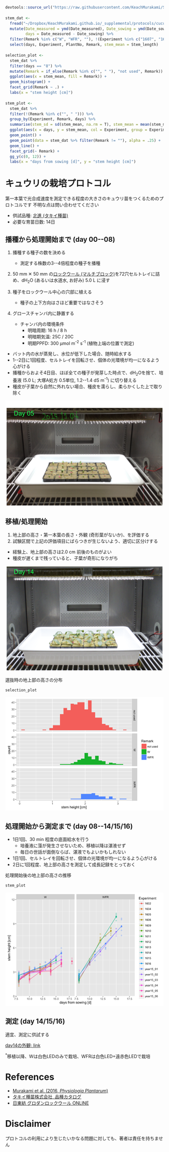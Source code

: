``` r
devtools::source_url("https://raw.githubusercontent.com/KeachMurakami/Sources/master/Startup_silent.R")

stem_dat <-
  fread("~/Dropbox/KeachMurakami.github.io/_supplemental/protocols/cucumber/stem_height_log.csv") %>%
  mutate(Date_measured = ymd(Date_measured), Date_sowing = ymd(Date_sowing),
         days = Date_measured - Date_sowing) %>%
  filter(Remark %in% c("W", "WFR", ""), !(Experiment %in% c("1607", "1608", "x1"))) %>%
  select(days, Experiment, PlantNo, Remark, stem_mean = Stem_length)

selection_plot <-
  stem_dat %>%
  filter(days == "8") %>%
  mutate(Remark = if_else(Remark %in% c("", " "), "not used", Remark)) %>%
  ggplot(aes(x = stem_mean, fill = Remark)) +
  geom_histogram() +
  facet_grid(Remark ~ .) +
  labs(x = "stem height [cm]")

stem_plot <-
  stem_dat %>%
  filter(!(Remark %in% c("", " "))) %>%
  group_by(Experiment, Remark, days) %>%
  summarise(stem_sd = sd(stem_mean, na.rm = T), stem_mean = mean(stem_mean, na.rm = T)) %>%
  ggplot(aes(x = days, y = stem_mean, col = Experiment, group = Experiment)) +
  geom_point() +
  geom_point(data = stem_dat %>% filter(Remark != ""), alpha = .25) +
  geom_line() +
  facet_grid(~ Remark) +
  gg_y(c(0, 12)) +
  labs(x = "days from sowing [d]", y = "stem height [cm]")
```

キュウリの栽培プロトコル
========================

第一本葉で光合成速度を測定できる程度の大きさのキュウリ苗をつくるためのプロトコルです
不明な点は問い合わせてください

-   供試品種: [北進 (タキイ種苗)](http://www.takii.co.jp/CGI/tsk/shohin/shohin.cgi?breed_seq=00000108)
-   必要な育苗日数: 14日

播種から処理開始まで (day 00--08)
---------------------------------

1.  播種する種子の数を決める
    -   測定する株数の3--4倍程度の種子を播種

2.  50 mm ✕ 50 mm の[ロックウール (マルチブロック)](http://www.nittobo.co.jp/business/environment-health/green/grodan/syouhin.html)を72穴セルトレイに詰め、dH<sub>2</sub>O (あるいは水道水, お好み) 5.0 L に浸す
3.  種子をロックウール中心の穴部に植える
    -   種子の上下方向はさほど重要ではなさそう

4.  グロースチャンバ内に静置する
    -   チャンバ内の環境条件
        -   明暗周期: 16 h / 8 h
        -   明暗期気温: 25C / 20C
        -   明期PPFD: 300 µmol m<sup>-2</sup> s<sup>-1</sup> (植物上端の位置で測定)

-   バット内の水が蒸発し、水位が低下した場合、随時給水する
-   1--2日に1回程度、セルトレイを回転させ、個体の光環境が均一になるよう心がける
-   播種からおよそ4日目、ほぼ全ての種子が発芽した時点で、dH<sub>2</sub>Oを捨て、培養液 (5.0 L; 大塚A処方 0.5単位, 1.2--1.4 dS m<sup>-1</sup>) に切り替える
-   種皮が子葉から自然に外れない場合、種皮を濡らし、柔らかくした上で取り除く

![day05の外観](photo_day05.png)

移植/処理開始
-------------

1.  地上部の高さ・第一本葉の長さ・外観 (奇形葉がないか)、を評価する
2.  試験区間で上記の評価項目にばらつきが生じないよう、適切に区分けする

-   経験上、地上部の高さは2.0 cm 前後のものがよい
-   種皮が遅くまで残っていると、子葉が奇形になりがち

![day08の外観](photo_day08_1.png)

選抜時の地上部の高さの分布

``` r
selection_plot
```

![](cucumber_protocol_files/figure-markdown_github/unnamed-chunk-2-1.png)

処理開始から測定まで (day 08--14/15/16)
---------------------------------------

-   1日1回、30 min 程度の底面給水を行う
    -   培養液に藻が発生させないため、移植以降は湛液せず
    -   毎日の世話が面倒ならば、湛液でもよいかもしれない
-   1日1回、セルトレイを回転させ、個体の光環境が均一になるよう心がける
-   2日に1回程度、地上部の高さを測定して成長記録をとっておく

処理開始後の地上部の高さの推移

``` r
stem_plot
```

![](cucumber_protocol_files/figure-markdown_github/unnamed-chunk-3-1.png)

測定 (day 14/15/16)
-------------------

適宜、測定に供試する

[day14の外観; link](http://onlinelibrary.wiley.com/store/10.1111/ppl.12421/asset/supinfo/ppl12421-sup-0001-FigureS1.pdf?v=1&s=677bc5fc64b632917af7d2d801b950631f2e8270)

<sup>\*</sup>移植以降、Wは白色LEDのみで栽培、WFRは白色LED+遠赤色LEDで栽培

References
==========

-   [Murakami et al. (2016, *Physiologia Plantarum*)](http://onlinelibrary.wiley.com/wol1/doi/10.1111/ppl.12421/abstract)
-   [タキイ種苗株式会社, 品種カタログ](http://www.takii.co.jp/CGI/tsk/shohin/shohin.cgi?breed_seq=00000108)
-   [日東紡 グロダンロックウール ONLINE](http://www.nittobo.co.jp/business/environment-health/green/grodan/syouhin.html)

Disclaimer
==========

プロトコルの利用により生じたいかなる問題に対しても、著者は責任を持ちません
